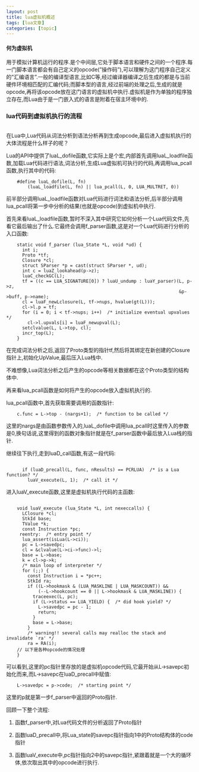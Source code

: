 ```yaml
---
layout: post
title: lua虚拟机概述 
tags: [lua文章]
categories: [topic]
---
```

<h4 id="何为虚拟机"><a href="#何为虚拟机" class="headerlink" title="何为虚拟机"></a>何为虚拟机</h4><p>用于模拟计算机运行的程序.是个中间层,它处于脚本语言和硬件之间的一个程序.每一门脚本语言都会有自己定义的opcode(”操作码”),可以理解为这门程序自己定义的”汇编语言”.一般的编译型语言,比如C等,经过编译器编译之后生成的都是与当前硬件环境相匹配的汇编代码;而脚本型的语言,经过前端的处理之后,生成的就是opcode,再将该opcode放在这门语言的虚拟机中执行.虚拟机是作为单独的程序独立存在,而Lua由于是一门嵌入式的语言是附着在宿主环境中的.   </p>
<h3 id="lua代码到虚拟机执行的流程"><a href="#lua代码到虚拟机执行的流程" class="headerlink" title="lua代码到虚拟机执行的流程"></a>lua代码到虚拟机执行的流程</h3><p><img src="https://img2018.cnblogs.com/blog/1560953/201812/1560953-20181215140547779-1286988518.png" alt=""/></p>
<p>在Lua中,Lua代码从词法分析到语法分析再到生成opcode,最后进入虚拟机执行的大体流程是什么样子的呢？</p>
<p>Lua的API中提供了luaL_dofile函数,它实际上是个宏,内部首先调用luaL_loadfile函数,加载Lua代码进行语法,词法分析,生成Lua虚拟机可执行的代码,再调用lua_pcall函数,执行其中的代码:</p>
<pre><code>    #define luaL_dofile(L, fn) 
        (luaL_loadfile(L, fn) || lua_pcall(L, 0, LUA_MULTRET, 0))
</code></pre><p>前半部分调用luaL_loadfile函数对Lua代码进行词法和语法分析,后半部分调用lua_pcall将第一步中分析的结果(也就是opcode)到虚拟机中执行.</p>
<p>首先来看luaL_loadfile函数,暂时不深入其中研究它如何分析一个Lua代码文件,先看它最后输出了什么.它最终会调用f_parser函数,这是对一个Lua代码进行分析的入口函数:</p>
<pre><code>    static void f_parser (lua_State *L, void *ud) {
      int i;
      Proto *tf;
      Closure *cl;
      struct SParser *p = cast(struct SParser *, ud);
      int c = luaZ_lookahead(p-&gt;z);
      luaC_checkGC(L);
      tf = ((c == LUA_SIGNATURE[0]) ? luaU_undump : luaY_parser)(L, p-&gt;z,
                                                                 &amp;p-&gt;buff, p-&gt;name);
      cl = luaF_newLclosure(L, tf-&gt;nups, hvalue(gt(L)));
      cl-&gt;l.p = tf;
      for (i = 0; i &lt; tf-&gt;nups; i++)  /* initialize eventual upvalues */
        cl-&gt;l.upvals[i] = luaF_newupval(L);
      setclvalue(L, L-&gt;top, cl);
      incr_top(L);
    }
</code></pre><p>在完成词法分析之后,返回了Proto类型的指针tf,然后将其绑定在新创建的Closure指针上,初始化UpValue,最后压入Lua栈中.</p>
<p>不难想像,Lua词法分析之后产生的opcode等相关数据都在这个Proto类型的结构体中.</p>
<p>再来看lua_pcall函数是如何将产生的opcode放入虚拟机执行的.</p>
<p>lua_pcall函数中,首先获取需要调用的函数指针:</p>
<pre><code>    c.func = L-&gt;top - (nargs+1);  /* function to be called */
</code></pre><p>这里的nargs是由函数参数传入的,luaL_dofile中调用lua_pcall时这里传入的参数是0,换句话说,这里得到的函数对象指针就是在f_parser函数中最后放入Lua栈的指针.</p>
<p>继续往下执行,走到luaD_call函数,有这一段代码:</p>
<pre><code>
      if (luaD_precall(L, func, nResults) == PCRLUA)  /* is a Lua function? */
        luaV_execute(L, 1);  /* call it */
</code></pre><p>进入luaV_execute函数,这里是虚拟机执行代码的主函数:</p>
<pre><code>
    void luaV_execute (lua_State *L, int nexeccalls) {
      LClosure *cl;
      StkId base;
      TValue *k;
      const Instruction *pc;
     reentry:  /* entry point */
      lua_assert(isLua(L-&gt;ci));
      pc = L-&gt;savedpc;
      cl = &amp;clvalue(L-&gt;ci-&gt;func)-&gt;l;
      base = L-&gt;base;
      k = cl-&gt;p-&gt;k;
      /* main loop of interpreter */
      for (;;) {
        const Instruction i = *pc++;
        StkId ra;
        if ((L-&gt;hookmask &amp; (LUA_MASKLINE | LUA_MASKCOUNT)) &amp;&amp;
            (--L-&gt;hookcount == 0 || L-&gt;hookmask &amp; LUA_MASKLINE)) {
          traceexec(L, pc);
          if (L-&gt;status == LUA_YIELD) {  /* did hook yield? */
            L-&gt;savedpc = pc - 1;
            return;
          }
          base = L-&gt;base;
        }
        /* warning!! several calls may realloc the stack and invalidate `ra&#39; */
        ra = RA(i);
    // 以下是各种opcode的情况处理
    }
</code></pre><p>可以看到,这里的pc指针里存放的是虚拟机opcode代码,它最开始从L-&gt;savepc初始化而来,而L-&gt;savepc在luaD_precall中赋值:</p>
<pre><code>    L-&gt;savedpc = p-&gt;code;  /* starting point */
</code></pre><p>这里的p就是第一步f_parser中返回的Proto指针.</p>
<p>回顾一下整个流程:</p>
<ol>
<li><p>函数f_parser中,对Lua代码文件的分析返回了Proto指针</p>
</li>
<li><p>函数luaD_precall中,将Lua_state的savepc指针指向1中的Proto结构体的code指针</p>
</li>
<li><p>函数luaV_execute中,pc指针指向2中的savepc指针,紧跟着就是一个大的循环体,依次取出其中的opcode进行执行.<br/><img src="https://img2018.cnblogs.com/blog/1560953/201812/1560953-20181215141251439-1865045097.png" alt=""/></p>
</li>
</ol>